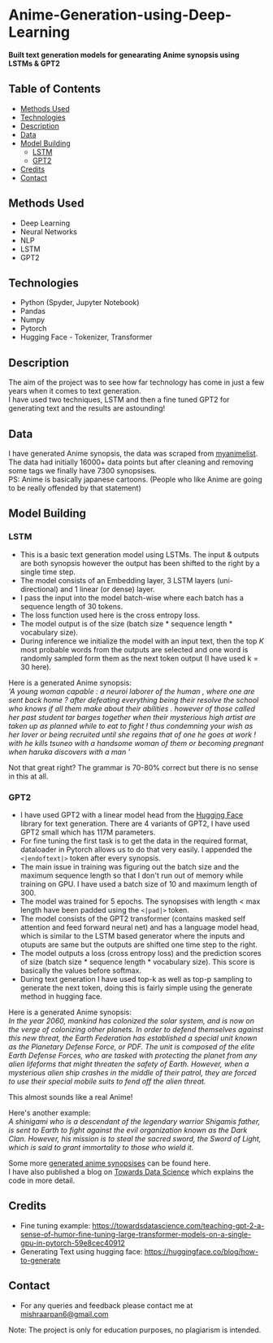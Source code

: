 # Anime-Generation-using-Deep-Learning
<b>Built text generation models for genearating Anime synopsis using LSTMs & GPT2</b>

## Table of Contents
  * [Methods Used](#methods-used)
  * [Technologies](#technologies)  
  * [Description](#description)
  * [Data](#data)
  * [Model Building](#model-building)
    * [LSTM](#lstm)
    * [GPT2](#gpt2)
  * [Credits](#credits)
  * [Contact](#contact)
  
  
## Methods Used
* Deep Learning
* Neural Networks
* NLP
* LSTM
* GPT2 

## Technologies
* Python (Spyder, Jupyter Notebook)
* Pandas
* Numpy
* Pytorch
* Hugging Face - Tokenizer, Transformer

## Description
The aim of the project was to see how far technology has come in just a few years when it comes to text generation. <br>
I have used two techniques, LSTM and then a fine tuned GPT2 for generating text and the results are astounding!<br>

## Data
I have generated Anime synopsis, the data was scraped from [myanimelist](imelist.net/anime.php). <br>
The data had initially 16000+ data points but after cleaning and removing some tags we finally have 7300 synopsises.<br>
PS: Anime is basically japanese cartoons. (People who like Anime are going to be really offended by that statement)<br>

## Model Building
### LSTM
* This is a basic text generation model using LSTMs. The input & outputs are both synopsis however the output has been shifted to the right by a single time step.<br>
* The model consists of an Embedding layer, 3 LSTM layers (uni-directional) and 1 linear (or dense) layer.
* I pass the input into the model batch-wise where each batch has a sequence length of 30 tokens.<br> 
* The loss function used here is the cross entropy loss. <br>
* The model output is of the size (batch size * sequence length * vocabulary size).
* During inference we initialize the model with an input text, then the top <i>K</i> most probable words from the outputs
are selected and one word is randomly sampled form them as the next token output (I have used k = 30 here).
 
 Here is a generated Anime synopsis:<br>
<i>'A young woman capable : a neuroi laborer of the human , where one are sent back home ? after defeating everything being their resolve the school who knows if all them make about their abilities . however of those called her past student tar barges together when their mysterious high artist are taken up as planned while to eat to fight ! thus condemning your wish as her lover or being recruited until she regains that of one he goes at work ! with he kills tsuneo with a handsome woman of them or becoming pregnant when haruka discovers with a man ' </i>

Not that great right? The grammar is 70-80% correct but there is no sense in this at all.

### GPT2
* I have used GPT2 with a linear model head from the [Hugging Face](https://huggingface.co/) library for text generation. There are 4 variants of GPT2, I have used GPT2 small which has 117M parameters.<br> 
* For fine tuning the first task is to get the data in the required format, dataloader in Pytorch allows us to do that very easily. I appended the `<|endoftext|>` token after every synopsis. 
* The main issue in training was figuring out the batch size and the maximum sequence length so that I don't run out of memory while training on GPU. 
I have used a batch size of 10 and maximum length of 300. 
* The model was trained for 5 epochs. The synopsises with length < max length have been padded using the `<|pad|>` token.
* The model consists of the GPT2 transformer (contains masked self attention and feed forward neural net) and has a language model head, which is similar to the LSTM based 
generator where the inputs and otuputs are same but the outputs are shifted one time step to the right.
* The model outputs a loss (cross entropy loss) and the prediction scores of size (batch size * sequence length * vocabulary size). This score is basically the values before softmax.
* During text generation I have used top-k as well as top-p sampling to generate the next token, doing this is fairly simple using the generate method in hugging face.

Here is a generated Anime synopsis:<br>
<i>In the year 2060, mankind has colonized the solar system, and is now on the verge of colonizing other planets. In order to defend themselves against this new threat, the Earth Federation has established a special unit known as the Planetary Defense Force, or PDF. The unit is composed of the elite Earth Defense Forces, who are tasked with protecting the planet from any alien lifeforms that might threaten the safety of Earth. However, when a mysterious alien ship crashes in the middle of their patrol, they are forced to use their special mobile suits to fend off the alien threat. </i>

This almost sounds like a real Anime!<br>

Here's another example: <br>
<i> A shinigami who is a descendant of the legendary warrior Shigamis father, is sent to Earth to fight against the evil organization known as the Dark Clan. However, his mission is to steal the sacred sword, the Sword of Light, which is said to grant immortality to those who wield it. </i>

Some more [generated anime synopsises](https://github.com/Arpan-Mishra/Anime-Generation-using-Deep-Learning/blob/master/GPT2%20Generator/Generated%20Anime%20Examples.txt) can be found here.<br>
I have also published a blog on [Towards Data Science](https://towardsdatascience.com/lets-make-some-anime-using-deep-learning-d258806954f5) which explains the code in more detail.


## Credits
* Fine tuning example: https://towardsdatascience.com/teaching-gpt-2-a-sense-of-humor-fine-tuning-large-transformer-models-on-a-single-gpu-in-pytorch-59e8cec40912
* Generating Text using hugging face: https://huggingface.co/blog/how-to-generate

## Contact
* For any queries and feedback please contact me at mishraarpan6@gmail.com

Note: The project is only for education purposes, no plagiarism is intended.



 
 
 
